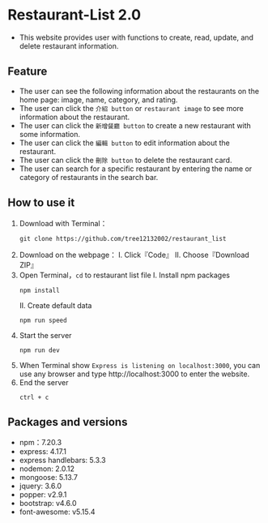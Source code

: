 # Restaurant-List 2.0
* This website provides user with functions to create, read, update, and delete restaurant information.

## Feature
* The user can see the following information about the restaurants on the home page: image, name, category, and rating.
* The user can click the `介紹 button` or `restaurant image` to see more information about the restaurant.
* The user can click the `新增餐廳 button` to create a new restaurant with some information.
* The user can click the `編輯 button` to edit information about the restaurant.
* The user can click the `刪除 button` to delete the restaurant card.
* The user can search for a specific restaurant by entering the name or category of restaurants in the search bar.
## How to use it 
1. Download with Terminal：
    ```
    git clone https://github.com/tree12132002/restaurant_list
    ```
2. Download on the webpage：
   I. Click『Code』
   II. Choose『Download ZIP』
3. Open Terminal，`cd` to restaurant list file
   I. Install npm packages
    ```
    npm install
    ```
    II. Create default data
    ```
    npm run speed

    ```
4. Start the server
    ```
    npm run dev
    ```
5. When Terminal show `Express is listening on localhost:3000`, you can use any browser and type http://localhost:3000 to enter the website.
6. End the server
   ```
   ctrl + c
   ```
## Packages and versions
* npm：7.20.3
* express: 4.17.1
* express handlebars: 5.3.3
* nodemon: 2.0.12
* mongoose: 5.13.7
* jquery: 3.6.0
* popper: v2.9.1
* bootstrap: v4.6.0
* font-awesome: v5.15.4

